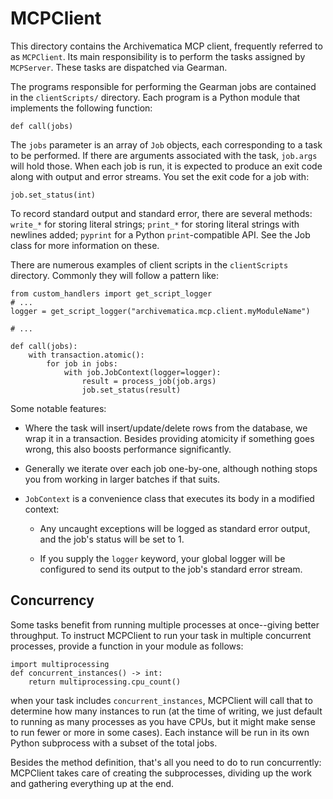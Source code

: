 # MCPClient

This directory contains the Archivematica MCP client, frequently referred to as
`MCPClient`. Its main responsibility is to perform the tasks assigned by
`MCPServer`. These tasks are dispatched via Gearman.

The programs responsible for performing the Gearman jobs are contained in the
`clientScripts/` directory. Each program is a Python module that
implements the following function:

    def call(jobs)

The `jobs` parameter is an array of `Job` objects, each corresponding
to a task to be performed. If there are arguments associated with the
task, `job.args` will hold those. When each job is run, it is
expected to produce an exit code along with output and error
streams. You set the exit code for a job with:

    job.set_status(int)

To record standard output and standard error, there are several
methods: `write_*` for storing literal strings; `print_*` for storing
literal strings with newlines added; `pyprint` for a Python
`print`-compatible API. See the Job class for more information on
these.

There are numerous examples of client scripts in the `clientScripts`
directory. Commonly they will follow a pattern like:

    from custom_handlers import get_script_logger
    # ...
    logger = get_script_logger("archivematica.mcp.client.myModuleName")

    # ...

    def call(jobs):
        with transaction.atomic():
            for job in jobs:
                with job.JobContext(logger=logger):
                    result = process_job(job.args)
                    job.set_status(result)

Some notable features:

* Where the task will insert/update/delete rows from the database,
    we wrap it in a transaction. Besides providing atomicity if
    something goes wrong, this also boosts performance significantly.

* Generally we iterate over each job one-by-one, although nothing
    stops you from working in larger batches if that suits.

* `JobContext` is a convenience class that executes its body in a
    modified context:

  * Any uncaught exceptions will be logged as standard error
        output, and the job's status will be set to 1.

  * If you supply the `logger` keyword, your global logger will be
        configured to send its output to the job's standard error
        stream.

## Concurrency

Some tasks benefit from running multiple processes at once--giving
better throughput. To instruct MCPClient to run your task in multiple
concurrent processes, provide a function in your module as follows:

    import multiprocessing
    def concurrent_instances() -> int:
        return multiprocessing.cpu_count()

when your task includes `concurrent_instances`, MCPClient will call
that to determine how many instances to run (at the time of writing,
we just default to running as many processes as you have CPUs, but it
might make sense to run fewer or more in some cases).  Each instance
will be run in its own Python subprocess with a subset of the total
jobs.

Besides the method definition, that's all you need to do to run
concurrently: MCPClient takes care of creating the subprocesses,
dividing up the work and gathering everything up at the end.
